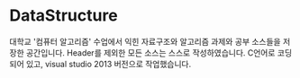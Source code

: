 # DataStructure

대학교 '컴퓨터 알고리즘' 수업에서 익힌 자료구조와 알고리즘 과제와 공부 소스들을 저장한 공간입니다.
Header를 제외한 모든 소스는 스스로 작성하였습니다.
C언어로 코딩되어 있고, visual studio 2013 버전으로 작업했습니다. 
